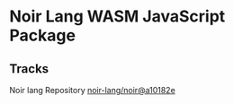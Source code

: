 # Noir Lang WASM JavaScript Package

## Tracks
Noir lang Repository [noir-lang/noir@a10182e](https://github.com/noir-lang/noir/tree/a10182e46c1bb2bd37237ff86f214fd11295624c)